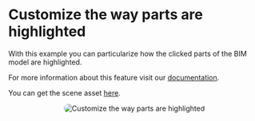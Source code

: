 # Customize the way parts are highlighted

With this example you can particularize how the clicked parts of the BIM model are highlighted.

For more information about this feature visit our [documentation](https://docs.onirix.com/onirix-studio/assets/3d-models/bim-models-with-metadata).

You can get the scene asset [here](../assets/AC20-FZK-Haus.ifc).

<p style = 'text-align:center;'>
  <image
    src="bim-customize-highlight.png"
    alt="Customize the way parts are highlighted"
    caption="Customize the way parts are highlighted" 
    style="border-radius: 12px;">
</p>